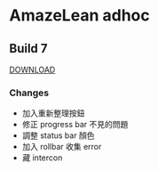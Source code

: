 # AmazeLean adhoc

## Build 7
<a href='itms-services://?action=download-manifest&url=https://kamigami.e39a562r.tw/public/amaze/7/manifest.plist'>DOWNLOAD</a>

### Changes
- 加入重新整理按鈕
- 修正 progress bar 不見的問題
- 調整 status bar 顏色
- 加入 rollbar 收集 error
- 藏 intercon
